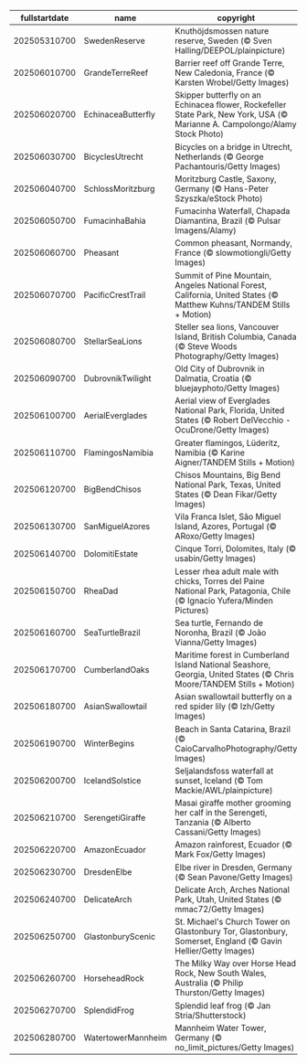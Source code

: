 |fullstartdate|name|copyright|title|image|
|--|--|--|--|--|
202505310700|SwedenReserve|Knuthöjdsmossen nature reserve, Sweden (© Sven Halling/DEEPOL/plainpicture)|Info|![](/en-AU/2025/06/202505310700SwedenReserve.jpg)|
202506010700|GrandeTerreReef|Barrier reef off Grande Terre, New Caledonia, France (© Karsten Wrobel/Getty Images)|Info|![](/en-AU/2025/06/202506010700GrandeTerreReef.jpg)|
202506020700|EchinaceaButterfly|Skipper butterfly on an Echinacea flower, Rockefeller State Park, New York, USA (© Marianne A. Campolongo/Alamy Stock Photo)|Info|![](/en-AU/2025/06/202506020700EchinaceaButterfly.jpg)|
202506030700|BicyclesUtrecht|Bicycles on a bridge in Utrecht, Netherlands (© George Pachantouris/Getty Images)|Info|![](/en-AU/2025/06/202506030700BicyclesUtrecht.jpg)|
202506040700|SchlossMoritzburg|Moritzburg Castle, Saxony, Germany (© Hans-Peter Szyszka/eStock Photo)|Info|![](/en-AU/2025/06/202506040700SchlossMoritzburg.jpg)|
202506050700|FumacinhaBahia|Fumacinha Waterfall, Chapada Diamantina, Brazil (© Pulsar Imagens/Alamy)|Info|![](/en-AU/2025/06/202506050700FumacinhaBahia.jpg)|
202506060700|Pheasant|Common pheasant, Normandy, France (© slowmotiongli/Getty Images)|Info|![](/en-AU/2025/06/202506060700Pheasant.jpg)|
202506070700|PacificCrestTrail|Summit of Pine Mountain, Angeles National Forest, California, United States (© Matthew Kuhns/TANDEM Stills + Motion)|Info|![](/en-AU/2025/06/202506070700PacificCrestTrail.jpg)|
202506080700|StellarSeaLions|Steller sea lions, Vancouver Island, British Columbia, Canada (© Steve Woods Photography/Getty Images)|Info|![](/en-AU/2025/06/202506080700StellarSeaLions.jpg)|
202506090700|DubrovnikTwilight|Old City of Dubrovnik in Dalmatia, Croatia (© bluejayphoto/Getty Images)|Info|![](/en-AU/2025/06/202506090700DubrovnikTwilight.jpg)|
202506100700|AerialEverglades|Aerial view of Everglades National Park, Florida, United States (© Robert DelVecchio - OcuDrone/Getty Images)|Info|![](/en-AU/2025/06/202506100700AerialEverglades.jpg)|
202506110700|FlamingosNamibia|Greater flamingos, Lüderitz, Namibia (© Karine Aigner/TANDEM Stills + Motion)|Info|![](/en-AU/2025/06/202506110700FlamingosNamibia.jpg)|
202506120700|BigBendChisos|Chisos Mountains, Big Bend National Park, Texas, United States (© Dean Fikar/Getty Images)|Info|![](/en-AU/2025/06/202506120700BigBendChisos.jpg)|
202506130700|SanMiguelAzores|Vila Franca Islet, São Miguel Island, Azores, Portugal (© ARoxo/Getty Images)|Info|![](/en-AU/2025/06/202506130700SanMiguelAzores.jpg)|
202506140700|DolomitiEstate|Cinque Torri, Dolomites, Italy (© usabin/Getty Images)|Info|![](/en-AU/2025/06/202506140700DolomitiEstate.jpg)|
202506150700|RheaDad|Lesser rhea adult male with chicks, Torres del Paine National Park, Patagonia, Chile (© Ignacio Yufera/Minden Pictures)|Info|![](/en-AU/2025/06/202506150700RheaDad.jpg)|
202506160700|SeaTurtleBrazil|Sea turtle, Fernando de Noronha, Brazil (© João Vianna/Getty Images)|Info|![](/en-AU/2025/06/202506160700SeaTurtleBrazil.jpg)|
202506170700|CumberlandOaks|Maritime forest in Cumberland Island National Seashore, Georgia, United States (© Chris Moore/TANDEM Stills + Motion)|Info|![](/en-AU/2025/06/202506170700CumberlandOaks.jpg)|
202506180700|AsianSwallowtail|Asian swallowtail butterfly on a red spider lily (© lzh/Getty Images)|Info|![](/en-AU/2025/06/202506180700AsianSwallowtail.jpg)|
202506190700|WinterBegins|Beach in Santa Catarina, Brazil (© CaioCarvalhoPhotography/Getty Images)|Info|![](/en-AU/2025/06/202506190700WinterBegins.jpg)|
202506200700|IcelandSolstice|Seljalandsfoss waterfall at sunset, Iceland (© Tom Mackie/AWL/plainpicture)|Info|![](/en-AU/2025/06/202506200700IcelandSolstice.jpg)|
202506210700|SerengetiGiraffe|Masai giraffe mother grooming her calf in the Serengeti, Tanzania (© Alberto Cassani/Getty Images)|Info|![](/en-AU/2025/06/202506210700SerengetiGiraffe.jpg)|
202506220700|AmazonEcuador|Amazon rainforest, Ecuador (© Mark Fox/Getty Images)|Info|![](/en-AU/2025/06/202506220700AmazonEcuador.jpg)|
202506230700|DresdenElbe|Elbe river in Dresden, Germany (© Sean Pavone/Getty Images)|Info|![](/en-AU/2025/06/202506230700DresdenElbe.jpg)|
202506240700|DelicateArch|Delicate Arch, Arches National Park, Utah, United States (© mmac72/Getty Images)|Info|![](/en-AU/2025/06/202506240700DelicateArch.jpg)|
202506250700|GlastonburyScenic|St. Michael's Church Tower on Glastonbury Tor, Glastonbury, Somerset, England (© Gavin Hellier/Getty Images)|Info|![](/en-AU/2025/06/202506250700GlastonburyScenic.jpg)|
202506260700|HorseheadRock|The Milky Way over Horse Head Rock, New South Wales, Australia (© Philip Thurston/Getty Images)|Info|![](/en-AU/2025/06/202506260700HorseheadRock.jpg)|
202506270700|SplendidFrog|Splendid leaf frog (© Jan Stria/Shutterstock)|Info|![](/en-AU/2025/06/202506270700SplendidFrog.jpg)|
202506280700|WatertowerMannheim|Mannheim Water Tower, Germany (© no_limit_pictures/Getty Images)|Info|![](/en-AU/2025/06/202506280700WatertowerMannheim.jpg)|
